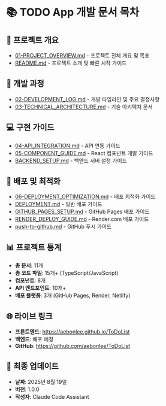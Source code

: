 # 📚 TODO App 개발 문서 목차

## 🎯 프로젝트 개요
- [01-PROJECT_OVERVIEW.md](./01-PROJECT_OVERVIEW.md) - 프로젝트 전체 개요 및 목표
- [README.md](./README.md) - 프로젝트 소개 및 빠른 시작 가이드

## 🔧 개발 과정
- [02-DEVELOPMENT_LOG.md](./02-DEVELOPMENT_LOG.md) - 개발 타임라인 및 주요 결정사항
- [03-TECHNICAL_ARCHITECTURE.md](./03-TECHNICAL_ARCHITECTURE.md) - 기술 아키텍처 문서

## 💻 구현 가이드
- [04-API_INTEGRATION.md](./04-API_INTEGRATION.md) - API 연동 가이드
- [05-COMPONENT_GUIDE.md](./05-COMPONENT_GUIDE.md) - React 컴포넌트 개발 가이드
- [BACKEND_SETUP.md](./BACKEND_SETUP.md) - 백엔드 서버 설정 가이드

## 🚀 배포 및 최적화
- [06-DEPLOYMENT_OPTIMIZATION.md](./06-DEPLOYMENT_OPTIMIZATION.md) - 배포 최적화 가이드
- [DEPLOYMENT.md](./DEPLOYMENT.md) - 일반 배포 가이드
- [GITHUB_PAGES_SETUP.md](./GITHUB_PAGES_SETUP.md) - GitHub Pages 배포 가이드
- [RENDER_DEPLOY_GUIDE.md](./RENDER_DEPLOY_GUIDE.md) - Render.com 배포 가이드
- [push-to-github.md](./push-to-github.md) - GitHub 푸시 가이드

## 📊 프로젝트 통계
- **총 문서**: 11개
- **총 코드 파일**: 15개+ (TypeScript/JavaScript)
- **컴포넌트**: 8개
- **API 엔드포인트**: 10개+
- **배포 플랫폼**: 3개 (GitHub Pages, Render, Netlify)

## 🌐 라이브 링크
- **프론트엔드**: https://aebonlee.github.io/ToDoList
- **백엔드**: 배포 예정
- **GitHub**: https://github.com/aebonlee/ToDoList

## 📅 최종 업데이트
- **날짜**: 2025년 8월 19일
- **버전**: 1.0.0
- **작성자**: Claude Code Assistant